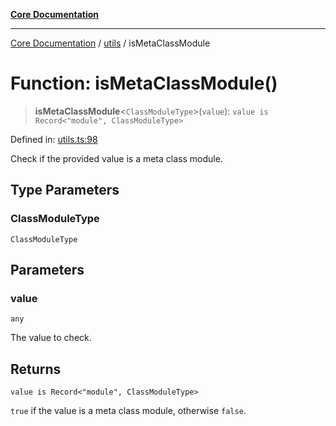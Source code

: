 [**Core Documentation**](../../README.md)

***

[Core Documentation](../../README.md) / [utils](../README.md) / isMetaClassModule

# Function: isMetaClassModule()

> **isMetaClassModule**\<`ClassModuleType`\>(`value`): `value is Record<"module", ClassModuleType>`

Defined in: [utils.ts:98](https://github.com/stonemjs/core/blob/e2200da501349da1fec304d821c002bb6d055b61/src/utils.ts#L98)

Check if the provided value is a meta class module.

## Type Parameters

### ClassModuleType

`ClassModuleType`

## Parameters

### value

`any`

The value to check.

## Returns

`value is Record<"module", ClassModuleType>`

`true` if the value is a meta class module, otherwise `false`.

